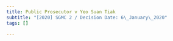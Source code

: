 ```yaml
---
title: Public Prosecutor v Yeo Suan Tiak
subtitle: "[2020] SGMC 2 / Decision Date: 6\_January\_2020"
tags: []

---
```

